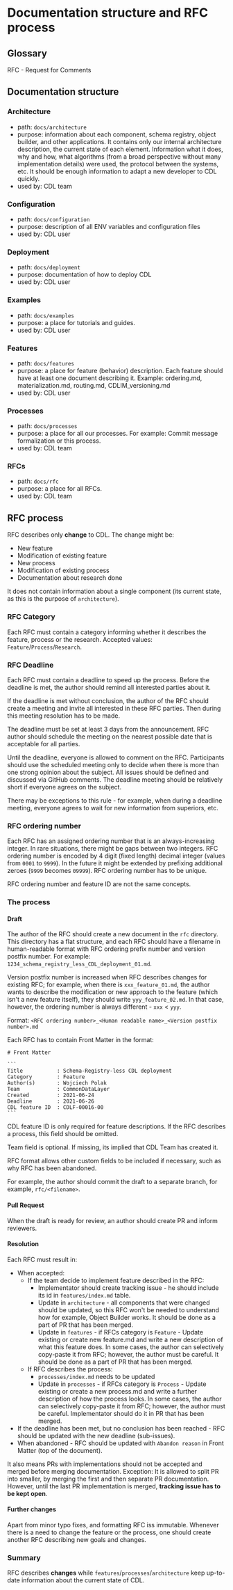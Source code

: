# Documentation structure and RFC process

## Glossary

RFC - Request for Comments

## Documentation structure

### Architecture
* path: `docs/architecture`
* purpose: information about each component, schema registry, object builder, and other applications. It contains only our internal architecture description, the current state of each element. Information what it does, why and how, what algorithms (from a broad perspective without many implementation details) were used, the protocol between the systems, etc. It should be enough information to adapt a new developer to CDL quickly. 
* used by: CDL team

### Configuration
* path: `docs/configuration`
* purpose: description of all ENV variables and configuration files
* used by: CDL user

### Deployment
* path: `docs/deployment`
* purpose: documentation of how to deploy CDL
* used by: CDL user

### Examples
* path: `docs/examples`
* purpose: a place for tutorials and guides.
* used by: CDL user

### Features
* path: `docs/features`
* purpose: a place for feature (behavior) description. Each feature should have at least one document describing it. Example: ordering.md, materialization.md, routing.md, CDLIM_versioning.md
* used by: CDL user

### Processes
* path: `docs/processes`
* purpose: a place for all our processes. For example: Commit message formalization or this process.
* used by: CDL team

### RFCs
* path: `docs/rfc`
* purpose: a place for all RFCs.
* used by: CDL team

## RFC process

RFC describes only **change** to CDL. The change might be:
* New feature
* Modification of existing feature
* New process
* Modification of existing process
* Documentation about research done

It does not contain information about a single component (its current state, as this is the purpose of `architecture`).

### RFC Category
Each RFC must contain a category informing whether it describes the feature, process or the research.
Accepted values: `Feature`/`Process`/`Research`.

### RFC Deadline
Each RFC must contain a deadline to speed up the process.
Before the deadline is met, the author should remind all interested parties about it.

If the deadline is met without conclusion, the author of the RFC should create a meeting and invite all interested in these RFC parties. Then during this meeting resolution has to be made.

The deadline must be set at least 3 days from the announcement. RFC author should schedule the meeting on the nearest possible date that is acceptable for all parties.

Until the deadline, everyone is allowed to comment on the RFC. Participants should use the scheduled meeting only to decide when there is more than one strong opinion about the subject. All issues should be defined and discussed via GitHub comments. The deadline meeting should be relatively short if everyone agrees on the subject.

There may be exceptions to this rule - for example, when during a deadline meeting, everyone agrees to wait for new information from superiors, etc.

### RFC ordering number
Each RFC has an assigned ordering number that is an always-increasing integer. In rare situations, there might be gaps between two integers.
RFC ordering number is encoded by 4 digit (fixed length) decimal integer (values from `0001` to `9999`). In the future it might be extended by prefixing additional zeroes (`9999` becomes `09999`).
RFC ordering number has to be unique.

RFC ordering number and feature ID are not the same concepts.

### The process

#### Draft
The author of the RFC should create a new document in the `rfc` directory. This directory has a flat structure, and each RFC should have a filename in human-readable format with RFC ordering prefix number and version postfix number. For example: `1234_schema_registry_less_CDL_deployment_01.md`.

Version postfix number is increased when RFC describes changes for existing RFC; for example, when there is `xxx_feature_01.md`, the author wants to describe the modification or new approach to the feature (which isn't a new feature itself), they should write `yyy_feature_02.md`. In that case, however, the ordering number is always different - `xxx` < `yyy`.

Format:
`<RFC ordering number>_<Human readable name>_<Version postfix number>.md`

Each RFC has to contain Front Matter in the format:
```` 
# Front Matter

```
Title           : Schema-Registry-less CDL deployment
Category        : Feature
Author(s)       : Wojciech Polak
Team            : CommonDataLayer
Created         : 2021-06-24
Deadline        : 2021-06-26
CDL feature ID  : CDLF-00016-00
```
```` 

CDL feature ID is only required for feature descriptions. If the RFC describes a process, this field should be omitted.

Team field is optional. If missing, its implied that CDL Team has created it.

RFC format allows other custom fields to be included if necessary, such as why RFC has been abandoned.

For example, the author should commit the draft to a separate branch, for example, `rfc/<filename>`.


#### Pull Request
When the draft is ready for review, an author should create PR and inform reviewers.

#### Resolution
Each RFC must result in:
* When accepted:
    * If the team decide to implement feature described in the RFC:
        * Implementator should create tracking issue - he should include its id in `features/index.md` table.
        * Update in `architecture` - all components that were changed should be updated, so this RFC won't be needed to understand how for example, Object Builder works. It should be done as a part of PR that has been merged.
        * Update in `features` - if RFCs category is `Feature` - Update existing or create new feature.md and write a new description of what this feature does. In some cases, the author can selectively copy-paste it from RFC; however, the author must be careful. It should be done as a part of PR that has been merged.
    * If RFC describes the process: 
        * `processes/index.md` needs to be updated
        * Update in `processes` - if RFCs category is `Process` - Update existing or create a new process.md and write a further description of how the process looks. In some cases, the author can selectively copy-paste it from RFC; however, the author must be careful. Implementator should do it in PR that has been merged.
* If the deadline has been met, but no conclusion has been reached - RFC should be updated with the new deadline
(sub-issues).
* When abandoned - RFC should be updated with `Abandon reason` in Front Matter (top of the document).

It also means PRs with implementations should not be accepted and merged before merging documentation.
Exception: It is allowed to split PR into smaller, by merging the first and then separate PR documentation. However, until the last PR implementation is merged, **tracking issue has to be kept open**.

#### Further changes
Apart from minor typo fixes, and formatting RFC iss immutable.
Whenever there is a need to change the feature or the process, one should create another RFC describing new goals and changes.

### Summary
RFC describes **changes** while `features`/`processes`/`architecture` keep up-to-date information about the current state of CDL.
